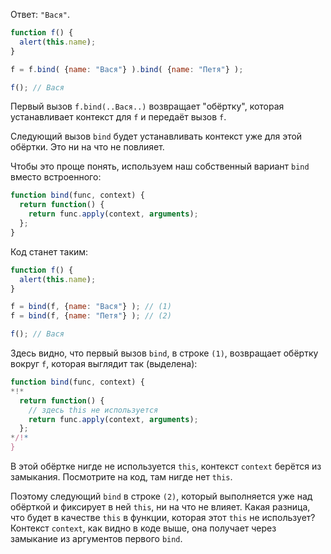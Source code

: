 Ответ: `"Вася"`.

```js run no-beautify
function f() {
  alert(this.name);
}

f = f.bind( {name: "Вася"} ).bind( {name: "Петя"} );

f(); // Вася
```

Первый вызов `f.bind(..Вася..)` возвращает "обёртку", которая устанавливает контекст для `f` и передаёт вызов `f`.

Следующий вызов `bind` будет устанавливать контекст уже для этой обёртки. Это ни на что не повлияет.

Чтобы это проще понять, используем наш собственный вариант `bind` вместо встроенного:

```js
function bind(func, context) {
  return function() {
    return func.apply(context, arguments);
  };
}
```

Код станет таким:

```js no-beautify
function f() {
  alert(this.name);
}

f = bind(f, {name: "Вася"} ); // (1)
f = bind(f, {name: "Петя"} ); // (2)

f(); // Вася
```

Здесь видно, что первый вызов `bind`, в строке `(1)`, возвращает обёртку вокруг `f`, которая выглядит так (выделена):

```js
function bind(func, context) {
*!*
  return function() {
    // здесь this не используется
    return func.apply(context, arguments);
  };
*/!*
}
```

В этой обёртке нигде не используется `this`, контекст `context` берётся из замыкания. Посмотрите на код, там нигде нет `this`.

Поэтому следующий `bind` в строке `(2)`, который выполняется уже над обёрткой и фиксирует в ней `this`, ни на что не влияет. Какая разница, что будет в качестве `this` в функции, которая этот `this` не использует? Контекст `context`, как видно в коде выше, она получает через замыкание из аргументов первого `bind`.

